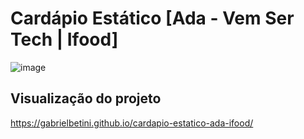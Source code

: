 # Cardápio Estático [Ada - Vem Ser Tech | Ifood]


![image](https://github.com/GabrielBetini/cardapio-estatico-ada-ifood/assets/54044791/3e94ed5d-0696-4f64-a654-11c0e4255088)

## Visualização do projeto
https://gabrielbetini.github.io/cardapio-estatico-ada-ifood/
